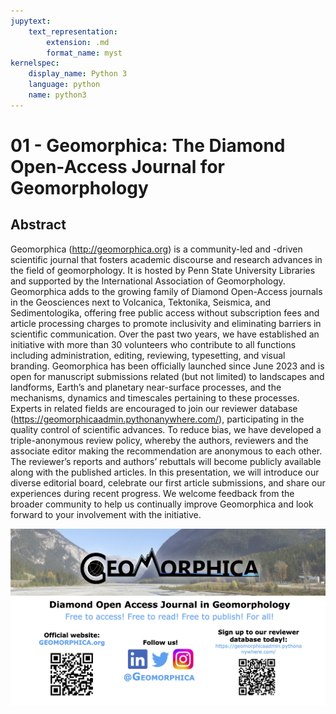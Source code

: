 ```yaml
---
jupytext:
    text_representation:
        extension: .md
        format_name: myst
kernelspec:
    display_name: Python 3
    language: python
    name: python3
---
```

# 01 - Geomorphica: The Diamond Open-Access Journal for Geomorphology

## Abstract
Geomorphica (http://geomorphica.org) is a community-led and -driven scientific journal that fosters academic discourse and research advances in the field of geomorphology. It is hosted by Penn State University Libraries and supported by the International Association of Geomorphology. Geomorphica adds to the growing family of Diamond Open-Access journals in the Geosciences next to Volcanica, Tektonika, Seismica, and Sedimentologika, offering free public access without subscription fees and article processing charges to promote inclusivity and eliminating barriers in scientific communication. Over the past two years, we have established an initiative with more than 30 volunteers who contribute to all functions including administration, editing, reviewing, typesetting, and visual branding. Geomorphica has been officially launched since June 2023 and is open for manuscript submissions related (but not limited) to landscapes and landforms, Earth’s and planetary near-surface processes, and the mechanisms, dynamics and timescales pertaining to these processes. Experts in related fields are encouraged to join our reviewer database (https://geomorphicaadmin.pythonanywhere.com/), participating in the quality control of scientific advances. To reduce bias, we have developed a triple-anonymous review policy, whereby the authors, reviewers and the associate editor making the recommendation are anonymous to each other. The reviewer’s reports and authors’ rebuttals will become publicly available along with the published articles. In this presentation, we will introduce our diverse editorial board, celebrate our first article submissions, and share our experiences during recent progress. We welcome feedback from the broader community to help us continually improve Geomorphica and look forward to your involvement with the initiative. 

![geomorphica](./images/Paper_1278571_abstract_1141110_0.jpg)